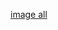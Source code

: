 [image all](https://github.com/EvanildoLeal/PROJETOS_WEB_PROGRAMMING/blob/77685641303dc423fe367e808c7a402e528de2c9/PROJETO-UNIDADE-02/web%20programming.jpg)
